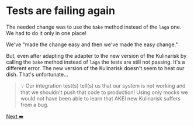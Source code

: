 # Tests are failing again

The needed change was to use the `bake` method instead of the `laga` one. We had to do it only in one place!

We've "made the change easy and then we've made the easy change."

But, even after adapting the adapter to the new version of the Kulinarisk by calling the `bake` method instead of `laga` the tests are still not passing. It's a different error. The new version of the Kulinarisk doesn't seem to heat our dish. That's unfortunate...

> 💡 Our integration test(s) tell(s) us that our system is not working and that we shouldn't push that code to production!
> Using only mocks we would not have been able to learn that AKEI new Kulinarisk suffers from a bug.

[Next ➡️](./upgrade-to-v2.1.md)